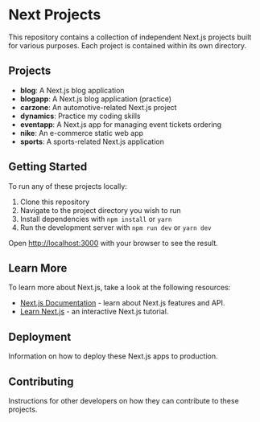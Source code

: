 # Next Projects

This repository contains a collection of independent Next.js projects built for various purposes. Each project is contained within its own directory.

## Projects

- **blog**: A Next.js blog application
- **blogapp**: A Next.js blog application (practice)
- **carzone**: An automotive-related Next.js project 
- **dynamics**: Practice my coding skills
- **eventapp**: A Next.js app for managing event tickets ordering
- **nike**: An e-commerce static web app
- **sports**: A sports-related Next.js application

## Getting Started

To run any of these projects locally:

1. Clone this repository 
2. Navigate to the project directory you wish to run
3. Install dependencies with `npm install` or `yarn`
4. Run the development server with `npm run dev` or `yarn dev`

Open [http://localhost:3000](http://localhost:3000) with your browser to see the result.

## Learn More

To learn more about Next.js, take a look at the following resources:

- [Next.js Documentation](https://nextjs.org/docs) - learn about Next.js features and API.
- [Learn Next.js](https://nextjs.org/learn) - an interactive Next.js tutorial.

## Deployment

Information on how to deploy these Next.js apps to production.

## Contributing 

Instructions for other developers on how they can contribute to these projects.
